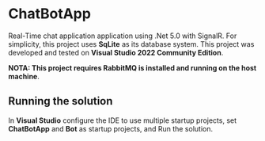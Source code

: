 # ChatBotApp

Real-Time chat application application using .Net 5.0 with SignalR. 
For simplicity, this project uses **SqLite** as its database system. 
This project was developed and tested on **Visual Studio 2022 Community Edition**.

**NOTA: This project requires RabbitMQ is installed and running on the host machine**.

## Running the solution
In **Visual Studio** configure the IDE to use multiple startup projects, set **ChatBotApp** and **Bot** as startup projects, and Run the solution.
